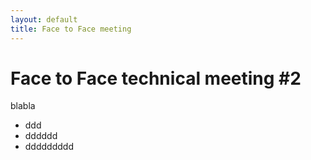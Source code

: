 ```yaml
---
layout: default
title: Face to Face meeting
---
```


# Face to Face technical meeting #2

blabla

* ddd
* dddddd
* ddddddddd

